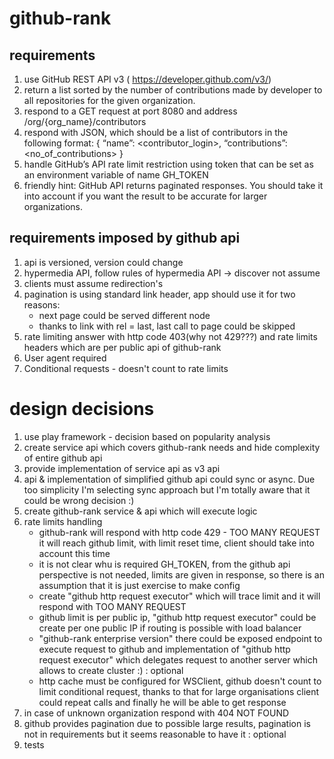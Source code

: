# github-rank
## requirements 
1. use GitHub REST API v3 (​ https://developer.github.com/v3/​ )
1. return a list sorted by the number of contributions made by developer to all repositories for the given organization.
1. respond to a GET request at port 8080 and address /org/{org_name}/contributors
1. respond with JSON, which should be a list of contributors in the following format: { “name”: <contributor_login>, “contributions”: <no_of_contributions> }
1. handle GitHub’s API rate limit restriction using token that can be set as an environment variable of name GH_TOKEN
1. friendly hint: GitHub API returns paginated responses. You should take it into account if you want the result to be accurate for larger organizations.


## requirements imposed by github api
1. api is versioned, version could change
1. hypermedia API, follow rules of hypermedia API -> discover not assume
1. clients must assume redirection's
1. pagination is using standard link header, app should use it for two reasons:
    +  next page could be served different node
    +  thanks to link with rel = last, last call to page could be skipped
1. rate limiting answer with http code 403(why not 429???) and rate limits headers which are per public api of github-rank
1. User agent required
1. Conditional requests - doesn't count to rate limits


# design decisions
1. use play framework - decision based on popularity analysis 
1. create service api which covers github-rank needs and hide complexity of entire github api
1. provide implementation of service api as v3 api
1. api & implementation of simplified github api could sync or async. Due too simplicity I'm selecting sync approach but I'm totally aware that it could be wrong decision :)  
1. create github-rank service & api which will execute logic
1. rate limits handling
    + github-rank will respond with http code 429 - TOO MANY REQUEST it will reach github limit, with limit reset time, client should take into account this time
    + it is not clear whu is required GH_TOKEN, from the github api perspective is not needed, limits are given in response, so there is an assumption that it is just exercise to make config
    + create "github http request executor" which will trace limit and it will respond with TOO MANY REQUEST   
    + github limit is per public ip, "github http request executor" could be create per one public IP if routing is possible with load balancer
    + "github-rank enterprise version" there could be exposed endpoint to execute request to github and implementation of "github http request executor" which delegates request to another server which allows to create cluster :) : optional
    + http cache must be configured for WSClient, github doesn't count to limit conditional request, thanks to that for large organisations client could repeat calls and finally he will be able to get response
1. in case of unknown organization respond with 404 NOT FOUND
1. github provides pagination due to possible large results, pagination is not in requirements but it seems reasonable to have it : optional
1. tests            
      
    
     
